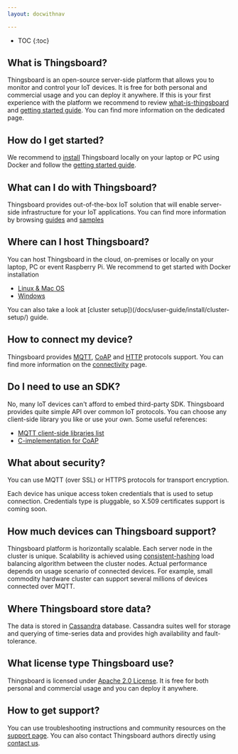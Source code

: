 ```yaml
---
layout: docwithnav

---
```


* TOC
{:toc}

## What is Thingsboard?

Thingsboard is an open-source server-side platform that allows you to monitor and control your IoT devices.
It is free for both personal and commercial usage and you can deploy it anywhere. 
If this is your first experience with the platform we recommend to review [what-is-thingsboard](/docs/getting-started-guides/what-is-thingsboard/) 
and [getting started guide](/docs/getting-started-guides/helloworld/).
You can find more information on the dedicated page.

## How do I get started?

We recommend to [install](/docs/user-guide/install/installation-options/) Thingsboard locally on your laptop or PC using Docker 
and follow the [getting started guide](/docs/getting-started-guides/helloworld/).

## What can I do with Thingsboard?

Thingsboard provides out-of-the-box IoT solution that will enable server-side infrastructure for your IoT applications. 
You can find more information by browsing [guides](/docs/user-guide/) and [samples](/docs/samples/)

## Where can I host Thingsboard?

You can host Thingsboard in the cloud, on-premises or locally on your laptop, PC or event Raspberry Pi. We recommend to get started with Docker installation
  
  - [Linux & Mac OS](/docs/user-guide/install/docker/) 
  - [Windows](/docs/user-guide/install/docker-windows/)

You can also take a look at [cluster setup])(/docs/user-guide/install/cluster-setup/) guide.

## How to connect my device?

Thingsboard provides 
[MQTT](/docs/reference/mqtt-api), 
[CoAP](/docs/reference/coap-api) and 
[HTTP](/docs/reference/http-api) protocols support. 
You can find more information on the [connectivity](/docs/reference/protocols/) page.

## Do I need to use an SDK?

No, many IoT devices can't afford to embed third-party SDK. Thingsboard provides quite simple API over common IoT protocols. You can choose any client-side library you like or use your own. 
Some useful references:
 
 - [MQTT client-side libraries list](https://github.com/mqtt/mqtt.github.io/wiki/libraries) 
 - [C-implementation for CoAP](https://libcoap.net/)

## What about security?

You can use MQTT (over SSL) or HTTPS protocols for transport encryption. 

Each device has unique access token credentials that is used to setup connection. Credentials type is pluggable, so X.509 certificates support is coming soon.

## How much devices can Thingsboard support?

Thingsboard platform is horizontally scalable. Each server node in the cluster is unique. 
Scalability is achieved using [consistent-hashing](https://dzone.com/articles/simple-magic-consistent) load balancing algorithm between the cluster nodes.
Actual performance depends on usage scenario of connected devices. 
For example, small commodity hardware cluster can support several millions of devices connected over MQTT. 
  
## Where Thingsboard store data?

The data is stored in [Cassandra](http://cassandra.apache.org/) database. Cassandra suites well for storage and querying of time-series data and provides high availability and fault-tolerance.
 
## What license type Thingsboard use?

Thingsboard is licensed under [Apache 2.0 License](https://en.wikipedia.org/wiki/Apache_License#Version_2.0). 
It is free for both personal and commercial usage and you can deploy it anywhere.

## How to get support?

You can use troubleshooting instructions and community resources on the [support page](/docs/support/). 
You can also contact Thingsboard authors directly using [contact us](/docs/support/#contact-us). 